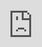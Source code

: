 ```yaml
---
obsidianUIMode: preview
cssclass: nobacklinks
---
```


<div style="display: block; position: absolute; left: 0; top: 0; width: 100%; height: 100%; --aspect-ratio:9/16; padding-bottom: calc(var(--aspect-ratio) * 100%);"><iframe src="https://textce.com/" allow="fullscreen" style="position: absolute; top: 0px; left: 0px; border:none; height: 100%; width: 100%;"></iframe></div>